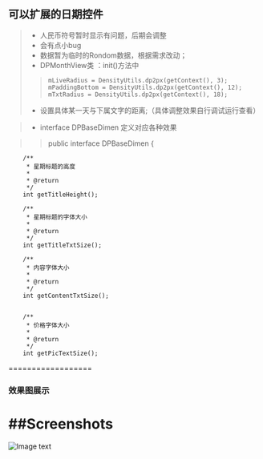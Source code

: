 
## 可以扩展的日期控件

> *  人民币符号暂时显示有问题，后期会调整
> *  会有点小bug
> *  数据暂为临时的Rondom数据，根据需求改动；
> *  DPMonthView类 ：init()方法中 
>   >     mLiveRadius = DensityUtils.dp2px(getContext(), 3);  
>   >     mPaddingBottom = DensityUtils.dp2px(getContext(), 12);
>   > 	  mTxtRadius = DensityUtils.dp2px(getContext(), 18);
> *  设置具体某一天与下属文字的距离;（具体调整效果自行调试运行查看）

> *  interface DPBaseDimen 定义对应各种效果

>  >public interface DPBaseDimen {
    
    	/**
    	 * 星期标题的高度
    	 *
    	 * @return
    	 */
    	int getTitleHeight();
    
    	/**
    	 * 星期标题的字体大小
    	 *
    	 * @return
    	 */
    	int getTitleTxtSize();
    
    	/**
    	 * 内容字体大小
    	 *
    	 * @return
    	 */
    	int getContentTxtSize();
    
    
    	/**
    	 * 价格字体大小
    	 *
    	 * @return
    	 */
    	int getPicTextSize();
>  >



==================
### 效果图展示

##Screenshots 
=================

![Image text](https://raw.githubusercontent.com/KungFuteddy/CalendarView/master/ScreenShot.png)
